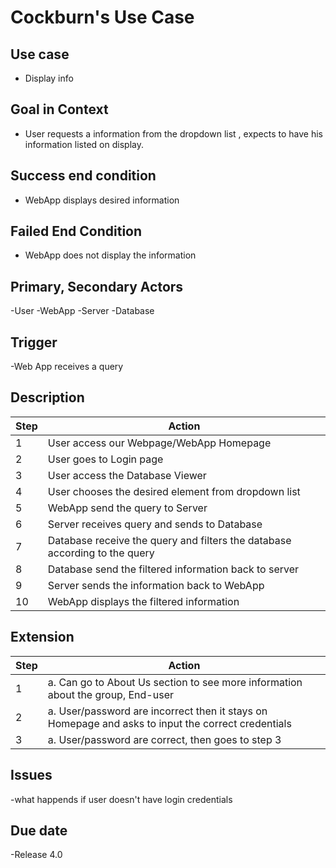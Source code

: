 #  Cockburn's Use Case


## Use case
- Display info

## Goal in Context
- User  requests a information from the dropdown list , expects to have his 
information listed on display.

## Success end condition
- WebApp displays desired information

## Failed End Condition
- WebApp does not display the information 

## Primary, Secondary Actors
-User
-WebApp
-Server
-Database

## Trigger
-Web App receives a query

## Description

| Step 	| Action 	|
|---	|---	|
| 1 	| User access our Webpage/WebApp Homepage 	|
| 2 	| User goes to Login page	|
| 3 	| User access the Database Viewer 	|
| 4 	| User chooses the desired element from dropdown list	|
| 5 	| WebApp send the query to Server 	|
| 6 	| Server receives query and sends to Database 	|
| 7 	| Database receive the query and filters the database according to the query 	|
| 8 	| Database send the filtered information back to server 	|
| 9 	| Server sends the information back to WebApp	|
| 10 	| WebApp displays the filtered information	|

## Extension
| Step 	| Action 	|
|---	|---	|
| 1 	| a. Can go to About Us section to see more information about the group, End-user 	|
| 2 	| a. User/password are incorrect then it stays on Homepage and asks to input the      correct credentials	|
| 3 	| a. User/password are correct, then goes to step 3 	|


## Issues 
-what happends if user doesn't have login credentials

## Due date
-Release 4.0

